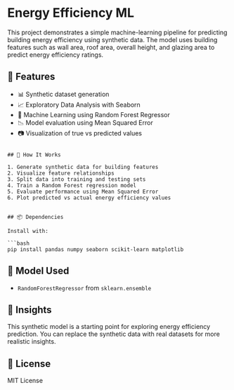
# Energy Efficiency ML

This project demonstrates a simple machine-learning pipeline for predicting building energy efficiency using synthetic data. The model uses building features such as wall area, roof area, overall height, and glazing area to predict energy efficiency ratings.

## 🔧 Features

- 📊 Synthetic dataset generation
- 📈 Exploratory Data Analysis with Seaborn
- 🤖 Machine Learning using Random Forest Regressor
- 📉 Model evaluation using Mean Squared Error
- 📷 Visualization of true vs predicted values



````

## 🚀 How It Works

1. Generate synthetic data for building features
2. Visualize feature relationships
3. Split data into training and testing sets
4. Train a Random Forest regression model
5. Evaluate performance using Mean Squared Error
6. Plot predicted vs actual energy efficiency values


## 📦 Dependencies

Install with:

```bash
pip install pandas numpy seaborn scikit-learn matplotlib
````

## 📌 Model Used

* `RandomForestRegressor` from `sklearn.ensemble`

## 🧠 Insights

This synthetic model is a starting point for exploring energy efficiency prediction. You can replace the synthetic data with real datasets for more realistic insights.

## 📜 License

MIT License

```

